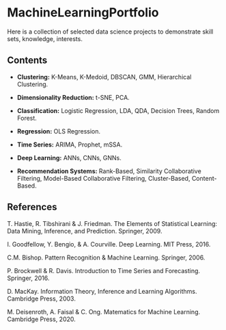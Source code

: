 # MachineLearningPortfolio
Here is a collection of selected data science projects to demonstrate skill sets, knowledge, interests.

## Contents

- **Clustering:** K-Means, K-Medoid, DBSCAN, GMM, Hierarchical Clustering.

- **Dimensionality Reduction:** t-SNE, PCA.

- **Classification:** Logistic Regression, LDA, QDA, Decision Trees, Random Forest.

- **Regression:** OLS Regression.

- **Time Series:** ARIMA, Prophet, mSSA. 

- **Deep Learning:** ANNs, CNNs, GNNs.

- **Recommendation Systems:** Rank-Based, Similarity Collaborative Filtering, Model-Based Collaborative Filtering, Cluster-Based, Content-Based.


## References

T. Hastie, R. Tibshirani & J. Friedman. The Elements of Statistical Learning: Data Mining, Inference, and Prediction. Springer, 2009.

I. Goodfellow, Y. Bengio, & A. Courville. Deep Learning. MIT Press, 2016.

C.M. Bishop. Pattern Recognition & Machine Learning. Springer, 2006. 

P. Brockwell & R. Davis. Introduction to Time Series and Forecasting. Springer, 2016.

D. MacKay. Information Theory, Inference and Learning Algorithms. Cambridge Press, 2003.

M. Deisenroth, A. Faisal & C. Ong. Matematics for Machine Learning. Cambridge Press, 2020.
